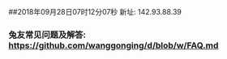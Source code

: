 ##2018年09月28日07时12分07秒 新址: 142.93.88.39
### 兔友常见问题及解答: https://github.com/wanggonging/d/blob/w/FAQ.md
